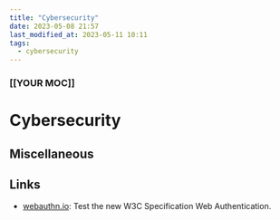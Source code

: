 ```yaml
---
title: "Cybersecurity"
date: 2023-05-08 21:57
last_modified_at: 2023-05-11 10:11
tags:
  - cybersecurity
---
```


### [[YOUR MOC]]

# Cybersecurity

## Miscellaneous

## Links

- [webauthn.io](https://webauthn.io/): Test the new W3C Specification Web Authentication.
